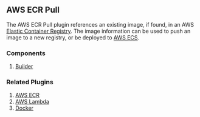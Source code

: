 ## AWS ECR Pull

The AWS ECR Pull plugin references an existing image, if found, in an AWS
[Elastic Container Registry](https://aws.amazon.com/ecr/getting-started/).
The image information can be used to push an image to a new registry, or be 
deployed to [AWS ECS](https://aws.amazon.com/ecs/getting-started/).

### Components

1. [Builder](./components/builder/README.md)

### Related Plugins

1. [AWS ECR](../README.md)
2. [AWS Lambda](../../lambda/README.md)
2. [Docker](../../../docker/README.md)